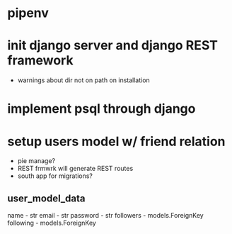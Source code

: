 # pipenv

# init django server and django REST framework
  - warnings about dir not on path on installation

# implement psql through django

# setup users model w/ friend relation
- pie manage?
- REST frmwrk will generate REST routes
- south app for migrations?

## user_model_data
name - str
email - str
password - str
followers - models.ForeignKey
following - models.ForeignKey
